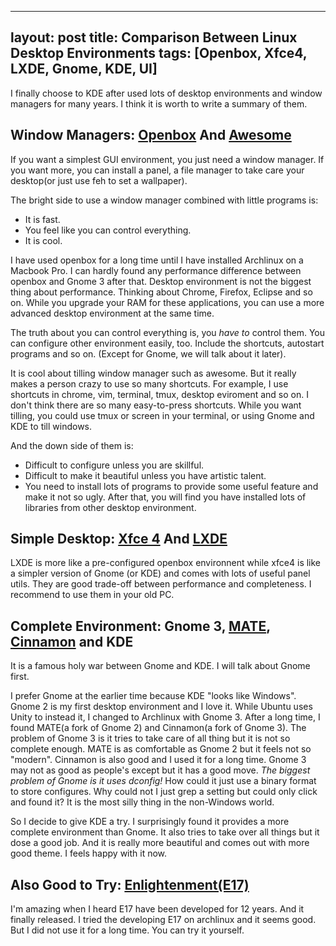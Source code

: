 
---
layout: post
title: Comparison Between Linux Desktop Environments
tags: [Openbox, Xfce4, LXDE, Gnome, KDE, UI]
---

I finally choose to KDE after used lots of desktop environments and window managers for many years. I think it is worth to write a summary of them.

## Window Managers: [Openbox](http://openbox.org/) And [Awesome](http://awesome.naquadah.org/)

If you want a simplest GUI environment, you just need a window manager. If you want more, you can install a panel, a file manager to take care your desktop(or just use feh to set a wallpaper).

The bright side to use a window manager combined with little programs is:

* It is fast.
* You feel like you can control everything.
* It is cool.

I have used openbox for a long time until I have installed Archlinux on a Macbook Pro. I can hardly found any performance difference between openbox and Gnome 3 after that. Desktop environment is not the biggest thing about performance. Thinking about Chrome, Firefox, Eclipse and so on. While you upgrade your RAM for these applications, you can use a more advanced desktop environment at the same time.

The truth about you can control everything is, you *have to* control them. You can configure other environment easily, too. Include the shortcuts, autostart programs and so on. (Except for Gnome, we will talk about it later).

It is cool about tilling window manager such as awesome. But it really makes a person crazy to use so many shortcuts. For example, I use shortcuts in chrome, vim, terminal, tmux, desktop eviroment and so on. I don't think there are so many easy-to-press shortcuts. While you want tilling, you could use tmux or screen in your terminal, or using Gnome and KDE to till windows.

And the down side of them is:

* Difficult to configure unless you are skillful.
* Difficult to make it beautiful unless you have artistic talent.
* You need to install lots of programs to provide some useful feature and make it not so ugly. After that, you will find you have installed lots of libraries from other desktop environment.

## Simple Desktop: [Xfce 4](http://xfce.org/) And [LXDE](http://lxde.org/)

LXDE is more like a pre-configured openbox environnent while xfce4 is like a simpler version of Gnome (or KDE) and comes with lots of useful panel utils. They are good trade-off between performance and completeness. I recommend to use them in your old PC.

## Complete Environment: Gnome 3, [MATE](http://mate-desktop.org/), [Cinnamon](http://cinnamon.linuxmint.com/) and KDE

It is a famous holy war between Gnome and KDE. I will talk about Gnome first.

I prefer Gnome at the earlier time because KDE "looks like Windows". Gnome 2 is my first desktop environment and I love it. While Ubuntu uses Unity to instead it, I changed to Archlinux with Gnome 3. After a long time, I found MATE(a fork of Gnome 2) and Cinnamon(a fork of Gnome 3). The problem of Gnome 3 is it tries to take care of all thing but it is not so complete enough. MATE is as comfortable as Gnome 2 but it feels not so "modern". Cinnamon is also good and I used it for a long time. Gnome 3 may not as good as people's except but it has a good move. *The biggest problem of Gnome is it uses dconfig!* How could it just use a binary format to store configures. Why could not I just grep a setting but could only click and found it? It is the most silly thing in the non-Windows world.

So I decide to give KDE a try. I surprisingly found it provides a more complete environment than Gnome. It also tries to take over all things but it dose a good job. And it is really more beautiful and comes out with more good theme. I feels happy with it now.

## Also Good to Try: [Enlightenment(E17)](http://enlightenment.org)

I'm amazing when I heard E17 have been developed for 12 years. And it finally released. I tried the developing E17 on archlinux and it seems good. But I did not use it for a long time. You can try it yourself.
